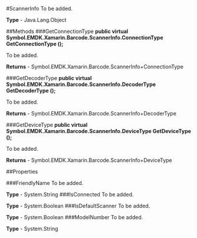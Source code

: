 #ScannerInfo
To be added.

**Type** - Java.Lang.Object

##Methods
###GetConnectionType
**public virtual Symbol.EMDK.Xamarin.Barcode.ScannerInfo.ConnectionType GetConnectionType ();**

To be added.


**Returns** - Symbol.EMDK.Xamarin.Barcode.ScannerInfo+ConnectionType

###GetDecoderType
**public virtual Symbol.EMDK.Xamarin.Barcode.ScannerInfo.DecoderType GetDecoderType ();**

To be added.


**Returns** - Symbol.EMDK.Xamarin.Barcode.ScannerInfo+DecoderType

###GetDeviceType
**public virtual Symbol.EMDK.Xamarin.Barcode.ScannerInfo.DeviceType GetDeviceType ();**

To be added.


**Returns** - Symbol.EMDK.Xamarin.Barcode.ScannerInfo+DeviceType

##Properties

###FriendlyName
To be added.

**Type** - System.String
###IsConnected
To be added.

**Type** - System.Boolean
###IsDefaultScanner
To be added.

**Type** - System.Boolean
###ModelNumber
To be added.

**Type** - System.String


